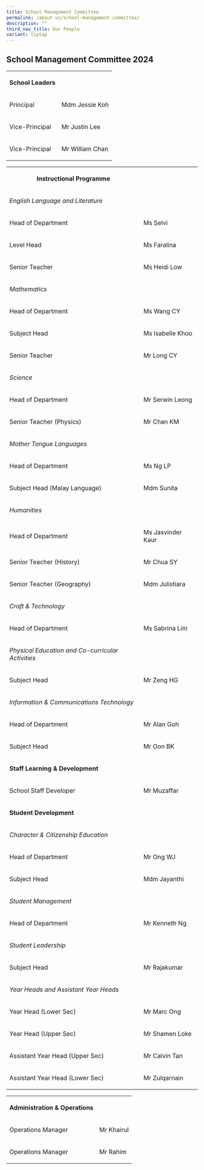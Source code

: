```yaml
---
title: School Management Committee
permalink: /about-us/school-management-committee/
description: ""
third_nav_title: Our People
variant: tiptap
---
```

<h2>School Management Committee 2024</h2><table><tbody><tr><th rowspan="1" colspan="1"><p>School Leaders</p></th><th rowspan="1" colspan="1"><p></p></th></tr><tr><td rowspan="1" colspan="1"><p>Principal</p></td><td rowspan="1" colspan="1"><p>Mdm Jessie Koh</p></td></tr><tr><td rowspan="1" colspan="1"><p>Vice-Principal</p></td><td rowspan="1" colspan="1"><p>Mr Justin Lee</p></td></tr><tr><td rowspan="1" colspan="1"><p>Vice-Principal</p></td><td rowspan="1" colspan="1"><p>Mr William Chan</p></td></tr></tbody></table><table><tbody><tr><th rowspan="1" colspan="1"><p>Instructional Programme</p></th><th rowspan="1" colspan="1"><p></p></th></tr><tr><td rowspan="1" colspan="1"><p><em>English Language and Literature</em></p></td><td rowspan="1" colspan="1"><p></p></td></tr><tr><td rowspan="1" colspan="1"><p>Head of Department</p></td><td rowspan="1" colspan="1"><p>Ms Selvi</p></td></tr><tr><td rowspan="1" colspan="1"><p>Level Head</p></td><td rowspan="1" colspan="1"><p>Ms Faralina</p></td></tr><tr><td rowspan="1" colspan="1"><p>Senior Teacher</p></td><td rowspan="1" colspan="1"><p>Ms Heidi Low</p></td></tr><tr><td rowspan="1" colspan="1"><p><em>Mathematics</em></p></td><td rowspan="1" colspan="1"><p></p></td></tr><tr><td rowspan="1" colspan="1"><p>Head of Department</p></td><td rowspan="1" colspan="1"><p>Ms Wang CY</p></td></tr><tr><td rowspan="1" colspan="1"><p>Subject Head</p></td><td rowspan="1" colspan="1"><p>Ms Isabelle Khoo</p></td></tr><tr><td rowspan="1" colspan="1"><p>Senior Teacher</p></td><td rowspan="1" colspan="1"><p>Mr Long CY</p></td></tr><tr><td rowspan="1" colspan="1"><p><em>Science</em></p></td><td rowspan="1" colspan="1"><p></p></td></tr><tr><td rowspan="1" colspan="1"><p>Head of Department</p></td><td rowspan="1" colspan="1"><p>Mr Serwin Leong</p></td></tr><tr><td rowspan="1" colspan="1"><p>Senior Teacher (Physics)</p></td><td rowspan="1" colspan="1"><p>Mr Chan KM</p></td></tr><tr><td rowspan="1" colspan="1"><p><em>Mother Tongue Languages</em></p></td><td rowspan="1" colspan="1"><p></p></td></tr><tr><td rowspan="1" colspan="1"><p>Head of Department</p></td><td rowspan="1" colspan="1"><p>Ms Ng LP</p></td></tr><tr><td rowspan="1" colspan="1"><p>Subject Head (Malay Language)</p></td><td rowspan="1" colspan="1"><p>Mdm Sunita</p></td></tr><tr><td rowspan="1" colspan="1"><p><em>Humanities</em></p></td><td rowspan="1" colspan="1"><p></p></td></tr><tr><td rowspan="1" colspan="1"><p>Head of Department</p></td><td rowspan="1" colspan="1"><p>Ms Jasvinder Kaur</p></td></tr><tr><td rowspan="1" colspan="1"><p>Senior Teacher (History)</p></td><td rowspan="1" colspan="1"><p>Mr Chua SY</p></td></tr><tr><td rowspan="1" colspan="1"><p>Senior Teacher (Geography)</p></td><td rowspan="1" colspan="1"><p>Mdm Julistiara</p></td></tr><tr><td rowspan="1" colspan="1"><p><em>Craft &amp; Technology</em></p></td><td rowspan="1" colspan="1"><p></p></td></tr><tr><td rowspan="1" colspan="1"><p>Head of Department</p></td><td rowspan="1" colspan="1"><p>Ms Sabrina Lim</p></td></tr><tr><td rowspan="1" colspan="1"><p><em>Physical Education and Co-curricular Activities</em></p></td><td rowspan="1" colspan="1"><p></p></td></tr><tr><td rowspan="1" colspan="1"><p>Subject Head</p></td><td rowspan="1" colspan="1"><p>Mr Zeng HG</p></td></tr><tr><td rowspan="1" colspan="1"><p><em>Information &amp; Communications Technology</em></p></td><td rowspan="1" colspan="1"><p></p></td></tr><tr><td rowspan="1" colspan="1"><p>Head of Department</p></td><td rowspan="1" colspan="1"><p>Mr Alan Goh</p></td></tr><tr><td rowspan="1" colspan="1"><p>Subject Head</p></td><td rowspan="1" colspan="1"><p>Mr Oon BK</p></td></tr><tr><td rowspan="1" colspan="1"><p><strong>Staff Learning &amp; Development</strong></p></td><td rowspan="1" colspan="1"><p></p></td></tr><tr><td rowspan="1" colspan="1"><p>School Staff Developer</p></td><td rowspan="1" colspan="1"><p>Mr Muzaffar</p></td></tr><tr><td rowspan="1" colspan="1"><p><strong>Student Development</strong></p></td><td rowspan="1" colspan="1"><p></p></td></tr><tr><td rowspan="1" colspan="1"><p><em>Character &amp; Citizenship Education</em></p></td><td rowspan="1" colspan="1"><p></p></td></tr><tr><td rowspan="1" colspan="1"><p>Head of Department</p></td><td rowspan="1" colspan="1"><p>Mr Ong WJ</p></td></tr><tr><td rowspan="1" colspan="1"><p>Subject Head</p></td><td rowspan="1" colspan="1"><p>Mdm Jayanthi</p></td></tr><tr><td rowspan="1" colspan="1"><p><em>Student Management</em></p></td><td rowspan="1" colspan="1"><p></p></td></tr><tr><td rowspan="1" colspan="1"><p>Head of Department</p></td><td rowspan="1" colspan="1"><p>Mr Kenneth Ng</p></td></tr><tr><td rowspan="1" colspan="1"><p><em>Student Leadership</em></p></td><td rowspan="1" colspan="1"><p></p></td></tr><tr><td rowspan="1" colspan="1"><p>Subject Head</p></td><td rowspan="1" colspan="1"><p>Mr Rajakumar</p></td></tr><tr><td rowspan="1" colspan="1"><p><em>Year Heads and Assistant Year Heads</em></p></td><td rowspan="1" colspan="1"><p></p></td></tr><tr><td rowspan="1" colspan="1"><p>Year Head (Lower Sec)</p></td><td rowspan="1" colspan="1"><p>Mr Marc Ong</p></td></tr><tr><td rowspan="1" colspan="1"><p>Year Head (Upper Sec)</p></td><td rowspan="1" colspan="1"><p>Mr Shamen Loke</p></td></tr><tr><td rowspan="1" colspan="1"><p>Assistant Year Head (Upper Sec)</p></td><td rowspan="1" colspan="1"><p>Mr Calvin Tan</p></td></tr><tr><td rowspan="1" colspan="1"><p>Assistant Year Head (Lower Sec)</p></td><td rowspan="1" colspan="1"><p>Mr Zulqarnain</p></td></tr></tbody></table><table><tbody><tr><th rowspan="1" colspan="1"><p>Administration &amp; Operations</p></th><th rowspan="1" colspan="1"><p></p></th></tr><tr><td rowspan="1" colspan="1"><p>Operations Manager</p></td><td rowspan="1" colspan="1"><p>Mr Khairul</p></td></tr><tr><td rowspan="1" colspan="1"><p>Operations Manager</p></td><td rowspan="1" colspan="1"><p>Mr Rahim</p></td></tr></tbody></table><p></p>